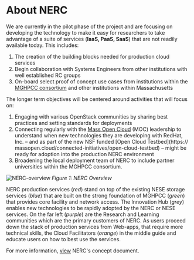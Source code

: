 # About NERC

We are currently in the pilot phase of the project and are focusing on
developing the technology to make it easy for researchers to take advantage of
a suite of services (**IaaS, PaaS, SaaS**) that are not readily available
today. This includes:

1. The creation of the building blocks needed for production cloud services
2. Begin collaboration with Systems Engineers from other institutions with well
established RC groups
3. On-board select proof of concept use cases from institutions within the
[MGHPCC consortium](https://www.mghpcc.org/resources/) and other institutions
within Massachusetts

The longer term objectives will be centered around activities that will focus on:

1. Engaging with various OpenStack communities by sharing best practices and
setting standards for deployments
2. Connecting regularly with the [Mass Open Cloud](https://massopen.cloud/)
(MOC) leadership to understand when new technologies they are developing with
RedHat, Inc. – and as part of the new NSF funded [Open Cloud Testbed](https://
massopen.cloud/connected-initiatives/open-cloud-testbed) – might be ready for
adoption into the production NERC environment
3. Broadening the local deployment team of NERC to include partner universities
within the MGHPCC consortium.

![NERC-overview](images/NERC-Diagram-MOC.png)
*Figure 1: NERC Overview*

NERC production services (*red*) stand on top of the existing NESE storage
services (*blue*) that are built on the strong foundation of MGHPCC (*green*) that
provides core facility and network access. The Innovation Hub (*grey*) enables
new technologies to be rapidly adopted by the NERC or NESE services. On the
far left (*purple*) are the Research and Learning communities which are the
primary customers of NERC. As users proceed down the stack of production
services from Web-apps, that require more technical skills, the Cloud
Facilitators (*orange*) in the middle guide and educate users on how to best
use the services.

For more information,
[view](https://docs.google.com/document/d/1-bwdvVCx_pufAidylJGUH0E3jAjfg2TQibDPTO4yDt0/edit?usp=sharing)
NERC's concept document.
